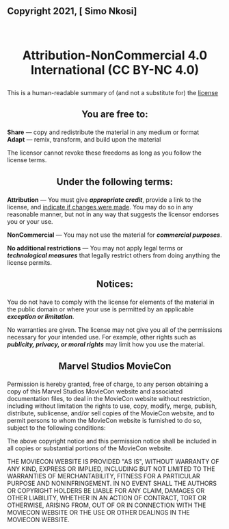## Copyright 2021, [ Simo Nkosi]
<br />

# <p align="center">Attribution-NonCommercial 4.0 International (CC BY-NC 4.0)</p>
This is a human-readable summary of (and not a substitute for) the [license](https://creativecommons.org/licenses/by-nc/4.0/legalcode)

## <p align="center">You are free to:</p>

**Share** — copy and redistribute the material in any medium or format  
**Adapt** — remix, transform, and build upon the material

The licensor cannot revoke these freedoms as long as you follow the license terms.

## <p align="center">Under the following terms:</p>

**Attribution** — You must give ***appropriate credit***, provide a link to the license, and [indicate if changes were made](https://wiki.creativecommons.org/wiki/License_Versions#Detailed_attribution_comparison_chart). You may do so in any reasonable manner, but not in any way that suggests the licensor endorses you or your use.

**NonCommercial** — You may not use the material for ***commercial purposes***.

**No additional restrictions** — You may not apply legal terms or ***technological measures*** that legally restrict others from doing anything the license permits.

## <p align="center">Notices:</p>

You do not have to comply with the license for elements of the material in the public domain or where your use is permitted by an applicable ***exception or limitation***.

No warranties are given. The license may not give you all of the permissions necessary for your intended use. For example, other rights such as ***publicity, privacy, or moral rights*** may limit how you use the material.
<br />

## <p align="center">Marvel Studios MovieCon</p>

Permission is hereby granted, free of charge, to any person obtaining a copy of this Marvel Studios MovieCon website and associated documentation files, to deal in the MovieCon website without restriction, including without limitation the rights to use, copy, modify, merge, publish, distribute, sublicense, and/or sell copies of the MovieCon website, and to permit persons to whom the MovieCon website is furnished to do so, subject to the following conditions:

The above copyright notice and this permission notice shall be included in all copies or substantial portions of the MovieCon website.

THE MOVIECON WEBSITE IS PROVIDED "AS IS", WITHOUT WARRANTY OF ANY KIND, EXPRESS OR IMPLIED, INCLUDING BUT NOT LIMITED TO THE WARRANTIES OF MERCHANTABILITY, FITNESS FOR A PARTICULAR PURPOSE AND NONINFRINGEMENT. IN NO EVENT SHALL THE AUTHORS OR COPYRIGHT HOLDERS BE LIABLE FOR ANY CLAIM, DAMAGES OR OTHER LIABILITY, WHETHER IN AN ACTION OF CONTRACT, TORT OR OTHERWISE, ARISING FROM, OUT OF OR IN CONNECTION WITH THE MOVIECON WEBSITE OR THE USE OR OTHER DEALINGS IN THE MOVIECON WEBSITE.
